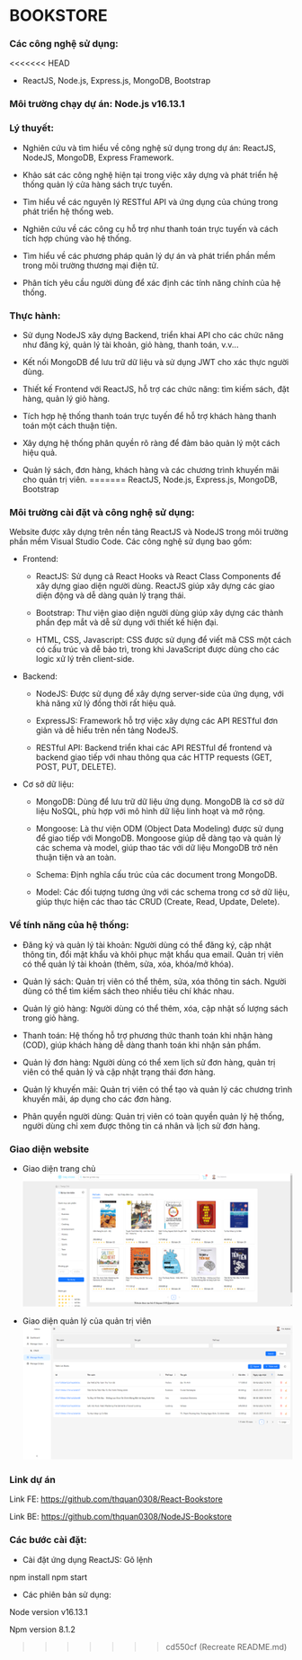 # BOOKSTORE

### Các công nghệ sử dụng:

<<<<<<< HEAD
-   ReactJS, Node.js, Express.js, MongoDB, Bootstrap

### Môi trường chạy dự án: Node.js v16.13.1

### Lý thuyết:

-   Nghiên cứu và tìm hiểu về công nghệ sử dụng trong dự án: ReactJS, NodeJS, MongoDB, Express Framework.

-   Khảo sát các công nghệ hiện tại trong việc xây dựng và phát triển hệ thống quản lý cửa hàng sách trực tuyến.

-   Tìm hiểu về các nguyên lý RESTful API và ứng dụng của chúng trong phát triển hệ thống web.

-   Nghiên cứu về các công cụ hỗ trợ như thanh toán trực tuyến và cách tích hợp chúng vào hệ thống.

-   Tìm hiểu về các phương pháp quản lý dự án và phát triển phần mềm trong môi trường thương mại điện tử.

-   Phân tích yêu cầu người dùng để xác định các tính năng chính của hệ thống.

### Thực hành:

-   Sử dụng NodeJS xây dựng Backend, triển khai API cho các chức năng như đăng ký, quản lý tài khoản, giỏ hàng, thanh toán, v.v...

-   Kết nối MongoDB để lưu trữ dữ liệu và sử dụng JWT cho xác thực người dùng.

-   Thiết kế Frontend với ReactJS, hỗ trợ các chức năng: tìm kiếm sách, đặt hàng, quản lý giỏ hàng.

-   Tích hợp hệ thống thanh toán trực tuyến để hỗ trợ khách hàng thanh toán một cách thuận tiện.

-   Xây dựng hệ thống phân quyền rõ ràng để đảm bảo quản lý một cách hiệu quả.

-   Quản lý sách, đơn hàng, khách hàng và các chương trình khuyến mãi cho quản trị viên.
=======
ReactJS, Node.js, Express.js, MongoDB, Bootstrap

### Môi trường cài đặt và công nghệ sử dụng:

Website được xây dựng trên nền tảng ReactJS và NodeJS trong môi trường phần mềm Visual Studio Code. Các công nghệ sử dụng bao gồm:

-   Frontend:

    -   ReactJS: Sử dụng cả React Hooks và React Class Components để xây dựng giao diện người dùng. ReactJS giúp xây dựng các giao diện động và dễ dàng quản lý trạng thái.

    -   Bootstrap: Thư viện giao diện người dùng giúp xây dựng các thành phần đẹp mắt và dễ sử dụng với thiết kế hiện đại.

    -   HTML, CSS, Javascript: CSS được sử dụng để viết mã CSS một cách có cấu trúc và dễ bảo trì, trong khi JavaScript được dùng cho các logic xử lý trên client-side.

-   Backend:

    -   NodeJS: Được sử dụng để xây dựng server-side của ứng dụng, với khả năng xử lý đồng thời rất hiệu quả.

    -   ExpressJS: Framework hỗ trợ việc xây dựng các API RESTful đơn giản và dễ hiểu trên nền tảng NodeJS.

    -   RESTful API: Backend triển khai các API RESTful để frontend và backend giao tiếp với nhau thông qua các HTTP requests (GET, POST, PUT, DELETE).

-   Cơ sở dữ liệu:

    -   MongoDB: Dùng để lưu trữ dữ liệu ứng dụng. MongoDB là cơ sở dữ liệu NoSQL, phù hợp với mô hình dữ liệu linh hoạt và mở rộng.

    -   Mongoose: Là thư viện ODM (Object Data Modeling) được sử dụng để giao tiếp với MongoDB. Mongoose giúp dễ dàng tạo và quản lý các schema và model, giúp thao tác với dữ liệu MongoDB trở nên thuận tiện và an toàn.

    -   Schema: Định nghĩa cấu trúc của các document trong MongoDB.

    -   Model: Các đối tượng tương ứng với các schema trong cơ sở dữ liệu, giúp thực hiện các thao tác CRUD (Create, Read, Update, Delete).

### Về tính năng của hệ thống:

-   Đăng ký và quản lý tài khoản: Người dùng có thể đăng ký, cập nhật thông tin, đổi mật khẩu và khôi phục mật khẩu qua email. Quản trị viên có thể quản lý tài khoản (thêm, sửa, xóa, khóa/mở khóa).

-   Quản lý sách: Quản trị viên có thể thêm, sửa, xóa thông tin sách. Người dùng có thể tìm kiếm sách theo nhiều tiêu chí khác nhau.

-   Quản lý giỏ hàng: Người dùng có thể thêm, xóa, cập nhật số lượng sách trong giỏ hàng.

-   Thanh toán: Hệ thống hỗ trợ phương thức thanh toán khi nhận hàng (COD), giúp khách hàng dễ dàng thanh toán khi nhận sản phẩm.

-   Quản lý đơn hàng: Người dùng có thể xem lịch sử đơn hàng, quản trị viên có thể quản lý và cập nhật trạng thái đơn hàng.

-   Quản lý khuyến mãi: Quản trị viên có thể tạo và quản lý các chương trình khuyến mãi, áp dụng cho các đơn hàng.

-   Phân quyền người dùng: Quản trị viên có toàn quyền quản lý hệ thống, người dùng chỉ xem được thông tin cá nhân và lịch sử đơn hàng.

### Giao diện website

-   Giao diện trang chủ
    ![Giao diện trang chủ](public/assets/1.PNG)

-   Giao diện quản lý của quản trị viên
    ![Giao diện admin](public/assets/2.PNG)

### Link dự án

Link FE: https://github.com/thquan0308/React-Bookstore

Link BE: https://github.com/thquan0308/NodeJS-Bookstore

### Các bước cài đặt:

-   Cài đặt ứng dụng ReactJS: Gõ lệnh

npm install
npm start

-   Các phiên bản sử dụng:

Node version v16.13.1

Npm version 8.1.2
>>>>>>> cd550cf (Recreate README.md)
